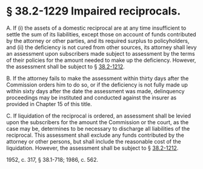 # § 38.2-1229 Impaired reciprocals.

<p>A. If (i) the assets of a domestic reciprocal are at any time insufficient to settle the sum of its liabilities, except those on account of funds contributed by the attorney or other parties, and its required surplus to policyholders, and (ii) the deficiency is not cured from other sources, its attorney shall levy an assessment upon subscribers made subject to assessment by the terms of their policies for the amount needed to make up the deficiency. However, the assessment shall be subject to § <a href='http://law.lis.virginia.gov/vacode/38.2-1212/'>38.2-1212</a>.</p><p>B. If the attorney fails to make the assessment within thirty days after the Commission orders him to do so, or if the deficiency is not fully made up within sixty days after the date the assessment was made, delinquency proceedings may be instituted and conducted against the insurer as provided in Chapter 15 of this title.</p><p>C. If liquidation of the reciprocal is ordered, an assessment shall be levied upon the subscribers for the amount the Commission or the court, as the case may be, determines to be necessary to discharge all liabilities of the reciprocal. This assessment shall exclude any funds contributed by the attorney or other persons, but shall include the reasonable cost of the liquidation. However, the assessment shall be subject to § <a href='http://law.lis.virginia.gov/vacode/38.2-1212/'>38.2-1212</a>.</p><p>1952, c. 317, § 38.1-718; 1986, c. 562.</p>